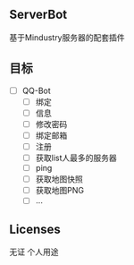 ## ServerBot
基于Mindustry服务器的配套插件

## 目标  
- [ ] QQ-Bot  
    - [ ] 绑定  
    - [ ] 信息  
    - [ ] 修改密码  
    - [ ] 绑定邮箱  
    - [ ] 注册  
    - [ ] 获取list人最多的服务器    
    - [ ] ping  
    - [ ] 获取地图快照  
    - [ ] 获取地图PNG  
    - [ ] ...

## Licenses
无证 个人用途    